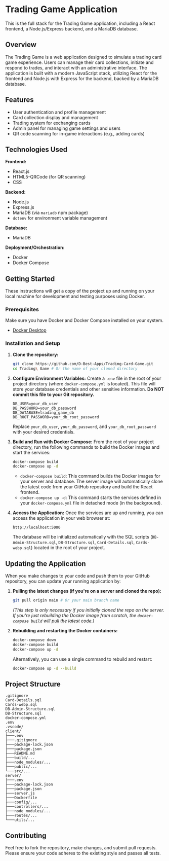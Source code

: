 # Trading Game Application

This is the full stack for the Trading Game application, including a React frontend, a Node.js/Express backend, and a MariaDB database.

## Overview

The Trading Game is a web application designed to simulate a trading card game experience. Users can manage their card collections, initiate and respond to trades, and interact with an administrative interface. The application is built with a modern JavaScript stack, utilizing React for the frontend and Node.js with Express for the backend, backed by a MariaDB database.

## Features

- User authentication and profile management
- Card collection display and management
- Trading system for exchanging cards
- Admin panel for managing game settings and users
- QR code scanning for in-game interactions (e.g., adding cards)

## Technologies Used

**Frontend:**
- React.js
- HTML5-QRCode (for QR scanning)
- CSS

**Backend:**
- Node.js
- Express.js
- MariaDB (via `mariadb` npm package)
- `dotenv` for environment variable management

**Database:**
- MariaDB

**Deployment/Orchestration:**
- Docker
- Docker Compose

## Getting Started

These instructions will get a copy of the project up and running on your local machine for development and testing purposes using Docker.

### Prerequisites

Make sure you have Docker and Docker Compose installed on your system.

- [Docker Desktop](https://www.docker.com/products/docker-desktop)

### Installation and Setup

1.  **Clone the repository:**
    ```bash
    git clone https://github.com/D-Best-Apps/Trading-Card-Game.git
    cd Trading\ Game # Or the name of your cloned directory
    ```
    

2.  **Configure Environment Variables:**
    Create a `.env` file in the root of your project directory (where `docker-compose.yml` is located). This file will store your database credentials and other sensitive information. **Do NOT commit this file to your Git repository.**

    ```dotenv
    DB_USER=your_db_user
    DB_PASSWORD=your_db_password
    DB_DATABASE=trading_game_db
    DB_ROOT_PASSWORD=your_db_root_password
    ```
    Replace `your_db_user`, `your_db_password`, and `your_db_root_password` with your desired credentials.

3.  **Build and Run with Docker Compose:**
    From the root of your project directory, run the following commands to build the Docker images and start the services:

    ```bash
    docker-compose build
    docker-compose up -d
    ```
    - `docker-compose build`: This command builds the Docker images for your server and database. The server image will automatically clone the latest code from your GitHub repository and build the React frontend.
    - `docker-compose up -d`: This command starts the services defined in your `docker-compose.yml` file in detached mode (in the background).

4.  **Access the Application:**
    Once the services are up and running, you can access the application in your web browser at:

    ```
    http://localhost:5000
    ```

    The database will be initialized automatically with the SQL scripts (`DB-Admin-Structure.sql`, `DB-Structure.sql`, `Card-Details.sql`, `Cards-webp.sql`) located in the root of your project.

## Updating the Application

When you make changes to your code and push them to your GitHub repository, you can update your running application by:

1.  **Pulling the latest changes (if you're on a server and cloned the repo):**
    ```bash
    git pull origin main # Or your main branch name
    ```
    *(This step is only necessary if you initially cloned the repo on the server. If you're just rebuilding the Docker image from scratch, the `docker-compose build` will pull the latest code.)*

2.  **Rebuilding and restarting the Docker containers:**
    ```bash
    docker-compose down
    docker-compose build
    docker-compose up -d
    ```
    Alternatively, you can use a single command to rebuild and restart:
    ```bash
    docker-compose up -d --build
    ```

## Project Structure

```
.gitignore
Card-Details.sql
Cards-webp.sql
DB-Admin-Structure.sql
DB-Structure.sql
docker-compose.yml
.env
.vscode/
client/
├───.env
├───.gitignore
├───package-lock.json
├───package.json
├───README.md
├───build/...
├───node_modules/...
├───public/...
└───src/...
server/
├───.env
├───package-lock.json
├───package.json
├───server.js
├───Dockerfile
├───config/...
├───controllers/...
├───node_modules/...
├───routes/...
└───utils/...
```

## Contributing

Feel free to fork the repository, make changes, and submit pull requests. Please ensure your code adheres to the existing style and passes all tests.
